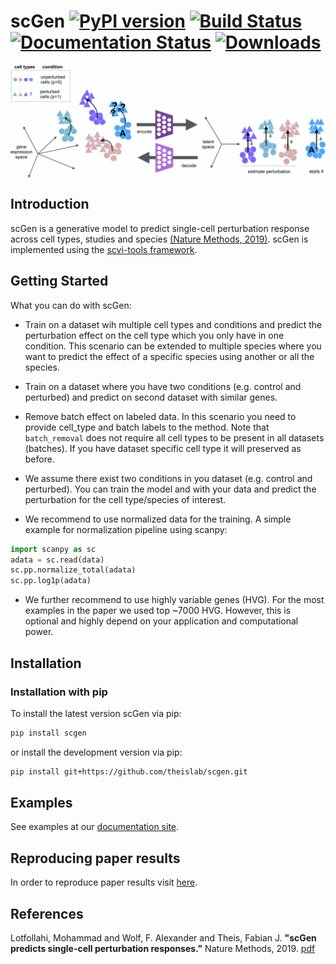 # scGen [![PyPI version](https://badge.fury.io/py/scgen.svg)](https://badge.fury.io/py/scgen) [![Build Status](https://travis-ci.com/theislab/scGen.svg?branch=master)](https://travis-ci.com/theislab/scGen) [![Documentation Status](https://readthedocs.org/projects/scgen/badge/?version=latest)](https://scgen.readthedocs.io/en/latest/?badge=latest) [![Downloads](https://pepy.tech/badge/scgen)](https://pepy.tech/project/scgen)




<img align="center" src="./sketch/sketch.png?raw=true">

## Introduction
scGen is a generative model to predict single-cell perturbation response across cell types, studies and species
  [(Nature Methods, 2019)](https://www.nature.com/articles/s41592-019-0494-8). scGen is implemented using the [scvi-tools framework](https://scvi-tools.org/).

## Getting Started
What you can do with scGen:

* Train on a dataset wih multiple cell types and conditions and predict the perturbation effect on the cell type
which you only have in one condition. This scenario can be extended to multiple species where you want to predict
the effect of a specific species using another or all the species.

* Train on a dataset where you have two conditions (e.g. control and perturbed) and predict on second dataset
with similar genes.

* Remove batch effect on labeled data. In this scenario you need to provide cell_type and batch labels to
the method. Note that `batch_removal` does not require all cell types to be present in all datasets (batches). If
you have dataset specific cell type it will preserved as before.

* We assume there exist two conditions in you dataset (e.g. control and perturbed). You can train the model and with
your data and predict the perturbation for the cell type/species of interest.

* We recommend to use normalized data for the training. A simple example for normalization pipeline using scanpy:

``` python
import scanpy as sc
adata = sc.read(data)
sc.pp.normalize_total(adata)
sc.pp.log1p(adata)
```
* We further recommend to use highly variable genes (HVG). For the most examples in the paper we used top ~7000
HVG. However, this is optional and highly depend on your application and computational power.




## Installation

### Installation with pip
To install the latest version scGen via pip:
```bash
pip install scgen
```

or install the development version via pip:
```bash
pip install git+https://github.com/theislab/scgen.git
```

## Examples

See examples at our [documentation site](https://scgen.readthedocs.io/).

## Reproducing paper results
In order to reproduce paper results visit [here](https://github.com/M0hammadL/scGen_reproducibility).

## References

Lotfollahi, Mohammad and Wolf, F. Alexander and Theis, Fabian J.
**"scGen predicts single-cell perturbation responses."**
Nature Methods, 2019. [pdf](https://rdcu.be/bMlbD)
